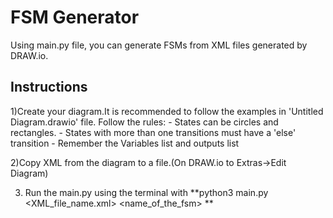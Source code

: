 # **FSM Generator**

Using main.py file, you can generate FSMs from XML files generated by DRAW.io.

## Instructions 

  1)Create your diagram.It is recommended to follow the examples in 'Untitled Diagram.drawio' file. Follow the rules:
    - States can be circles and rectangles.
    - States with more than one transitions must have a 'else' transition
    - Remember the Variables list and outputs list
  
  2)Copy XML from the diagram to a file.(On DRAW.io to Extras->Edit Diagram)
  
  3) Run the main.py using the terminal with **python3 main.py <XML_file_name.xml> <name_of_the_fsm> **
 
  
